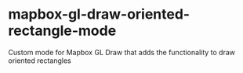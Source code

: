 # mapbox-gl-draw-oriented-rectangle-mode
Custom mode for Mapbox GL Draw that adds the functionality to draw oriented rectangles
